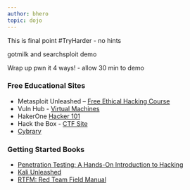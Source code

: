 ```yaml
---
author: bhero
topic: dojo
---
```


This is final point #TryHarder - no hints

gotmilk and searchsploit demo

Wrap up pwn it 4 ways! - allow 30 min to demo

### Free Educational Sites

* Metasploit Unleashed – [Free Ethical Hacking Course](https://www.offensive-security.com/metasploit-unleashed/)
* Vuln Hub - [Virtual Machines](https://www.vulnhub.com/)
* HakerOne [Hacker 101](https://www.hackerone.com/hacker101)
* Hack the Box - [CTF Site](https://www.hackthebox.eu/)
* [Cybrary](https://www.cybrary.it/)

### Getting Started Books

* [Penetration Testing: A Hands-On Introduction to Hacking](https://www.amazon.co.uk/Penetration-Testing-Hands-Introduction-Hacking/dp/1593275641/ref=asc_df_1593275641/?tag=googshopuk-21&linkCode=df0&hvadid=311013355418&hvpos=1o1&hvnetw=g&hvrand=14721075246741116845&hvpone=&hvptwo=&hvqmt=&hvdev=c&hvdvcmdl=&hvlocint=&hvlocphy=1007340&hvtargid=pla-433822384008&psc=1&th=1&psc=1)
* [Kali Unleashed](https://www.kali.org/download-kali-linux-revealed-book/)
* [RTFM: Red Team Field Manual](https://www.amazon.co.uk/Rtfm-Red-Team-Field-Manual/dp/1494295504)